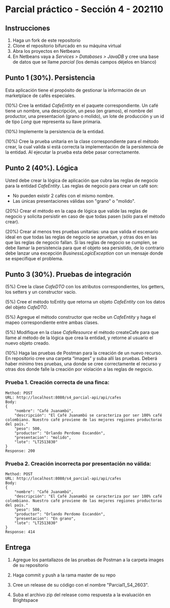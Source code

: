 # Parcial práctico - Sección 4 - 202110

## Instrucciones

1. Haga un fork de este repositorio
2. Clone el repositorio bifurcado en su máquina virtual
3. Abra los proyectos en Netbeans
4. En Netbeans vaya a _Services > Databases > JavaDB_ y cree una base de datos que se llame _parcial_ (los demás campos déjelos en blanco)

## Punto 1 (30%). Persistencia

Esta aplicación tiene el propósito de gestionar la información de un marketplace de cafés especiales.

(10%) Cree la entidad _CafeEntity_ en el paquete correspondiente. Un café tiene un nombre, una descripción, un peso (en gramos), el nombre del productor, una presentacioń (grano o molido), un lote de producción y un id de tipo _Long_ que representa su llave primaria.
 
(10%) Implemente la persistencia de la entidad.
 
(10%) Cree la prueba unitaria en la clase correspondiente para el método crear, la cual valida si está correcta la implementación de la persistencia de la entidad. Al ejecutar la prueba esta debe pasar correctamente.

## Punto 2 (40%). Lógica

Usted debe crear la lógica de aplicación que cubra las reglas de negocio para la entidad _CafeEntity_. Las reglas de negocio para crear un café son:

* No pueden existir 2 cafés con el mismo nombre.
* Las únicas presentaciones válidas son "grano" o "molido".

(20%) Crear el método en la capa de lógica que valide las reglas de negocio y solicita persistir en caso de que todas pasen (sólo para el método crear).

(20%) Crear al menos tres pruebas unitarias: una que valida el escenario ideal en que todas las reglas de negocio se aprueban, y otras dos en las que las reglas de negocio fallan. Si las reglas de negocio se cumplen, se debe llamar la persistencia para que el objeto sea persistido, de lo contrario debe lanzar una excepción _BusinessLogicException_ con un mensaje donde se especifique el problema.

## Punto 3 (30%). Pruebas de integración

(5%) Cree la clase _CafeDTO_ con los atributos correspondientes, los getters, los setters y un constructor vacío.
 
(5%) Cree el método toEntity que retorna un objeto _CafeEntity_ con los datos del objeto _CafeDTO_.
 
(5%) Agregue el método constructor que recibe un _CafeEntity_ y haga el mapeo correspondiente entre ambas clases.
 
(5%) Modifique en la clase _CafeResource_ el método createCafe para que llame al método de la lógica que crea la entidad, y retorne al usuario el nuevo objeto creado.

(10%) Haga las pruebas de Postman para la creación de un nuevo recurso. En repositorio cree una carpeta “images” y suba allí las pruebas. Deberá haber mínimo tres pruebas, una donde se cree correctamente el recurso y otras dos donde falle la creación por violación a las reglas de negocio. 

### Prueba 1. Creación correcta de una finca:

```
Method: POST
URL: http://localhost:8080/s4_parcial-api/api/cafes
Body:
{
    "nombre": "Café Juanambú",
    "descripción": "El Café Juanambú se caracteriza por ser 100% café colombiano. Nuestro café proviene de las mejores regiones productoras del país."
    "peso": 500,
    "productor": "Orlando Perdomo Escandón",
    "presentacion": "molido",
    "lote": "LT2513830"
}
Response: 200
```

### Prueba 2. Creación incorrecta por presentación no válida:

```
Method: POST
URL: http://localhost:8080/s4_parcial-api/api/cafes
Body:
{
    "nombre": "Café Juanambú",
    "descripción": "El Café Juanambú se caracteriza por ser 100% café colombiano. Nuestro café proviene de las mejores regiones productoras del país."
    "peso": 500,
    "productor": "Orlando Perdomo Escandón",
    "presentacion": "En grano",
    "lote": "LT2513830"
}
Response: 414
```

## Entrega

1. Agregue los pantallazos de las pruebas de Postman a la carpeta images de su repositorio

2. Haga commit y push a la rama master de su repo

3. Cree un release de su código con el nombre "Parcial1_S4_2603". 

4. Suba el archivo zip del release como respuesta a la evaluación en Brightspace
